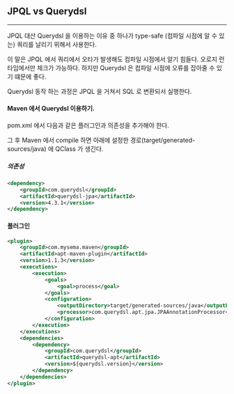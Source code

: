 ## JPQL vs Querydsl 

***

JPQL 대산 Querydsl 을 이용하는 이유 중 하나가 type-safe (컴파일 시점에 알 수 있는) 쿼리를 날리기 위해서 사용한다.

이 말은 JPQL 에서 쿼리에서 오타가 발생해도 컴파일 시점에서 알기 힘들다. 오로지 런타임에서만 체크가 가능하다. 하지만 Querydsl 은 컴파일 시점에 오류를 잡아줄 수 있기 떄문에 좋다.   

Querydsl 동작 하는 과정은 JPQL 을 거쳐서 SQL 로 변환되서 실행한다. 


#### Maven 에서 Querydsl 이용하기.

pom.xml 에서 다음과 같은 플러그인과 의존성을 추가해야 한다. 

그 후 Maven 에서 compile 하면 아래에 설정한 경로(target/generated-sources/java) 에 QClass 가 생긴다. 

##### 의존성 
```xml
<dependency>
    <groupId>com.querydsl</groupId>
    <artifactId>querydsl-jpa</artifactId>
    <version>4.3.1</version>
</dependency>
```

#### 플러그인 
```xml
<plugin>
    <groupId>com.mysema.maven</groupId>
    <artifactId>apt-maven-plugin</artifactId>
    <version>1.1.3</version>
    <executions>
        <execution>
            <goals>
                <goal>process</goal>
            </goals>
            <configuration>
                <outputDirectory>target/generated-sources/java</outputDirectory>
                <processor>com.querydsl.apt.jpa.JPAAnnotationProcessor</processor>
            </configuration>
        </execution>
    </executions>
    <dependencies>
        <dependency>
            <groupId>com.querydsl</groupId>
            <artifactId>querydsl-apt</artifactId>
            <version>${querydsl.version}</version>
        </dependency>
    </dependencies>
</plugin>
```

